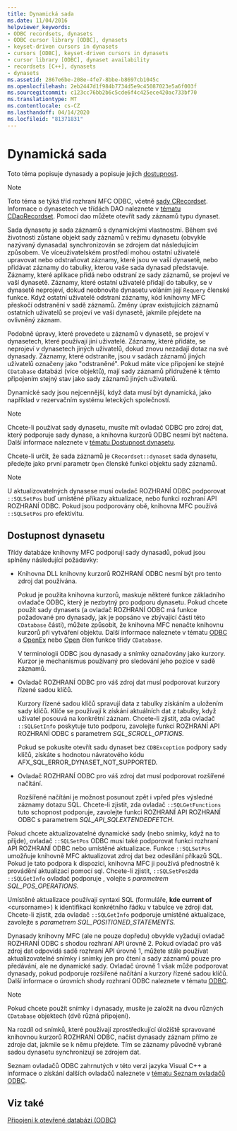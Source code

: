 ```yaml
---
title: Dynamická sada
ms.date: 11/04/2016
helpviewer_keywords:
- ODBC recordsets, dynasets
- ODBC cursor library [ODBC], dynasets
- keyset-driven cursors in dynasets
- cursors [ODBC], keyset-driven cursors in dynasets
- cursor library [ODBC], dynaset availability
- recordsets [C++], dynasets
- dynasets
ms.assetid: 2867e6be-208e-4fe7-8bbe-b8697cb1045c
ms.openlocfilehash: 2eb2447d1f984b7734d5e9c45087023e5a6f003f
ms.sourcegitcommit: c123cc76bb2b6c5cde6f4c425ece420ac733bf70
ms.translationtype: MT
ms.contentlocale: cs-CZ
ms.lasthandoff: 04/14/2020
ms.locfileid: "81371831"
---
```

# <a name="dynaset"></a>Dynamická sada

Toto téma popisuje dynasady a popisuje jejich [dostupnost](#_core_availability_of_dynasets).

> [!NOTE]
> Toto téma se týká tříd rozhraní MFC ODBC, včetně [sady CRecordset](../../mfc/reference/crecordset-class.md). Informace o dynasetech ve třídách DAO naleznete v [tématu CDaoRecordset](../../mfc/reference/cdaorecordset-class.md). Pomocí dao můžete otevřít sady záznamů typu dynaset.

Sada dynasetu je sada záznamů s dynamickými vlastnostmi. Během své životnosti zůstane objekt sady záznamů v režimu dynasetu (obvykle nazývaný dynasada) synchronizován se zdrojem dat následujícím způsobem. Ve víceuživatelském prostředí mohou ostatní uživatelé upravovat nebo odstraňovat záznamy, které jsou ve vaší dynasetě, nebo přidávat záznamy do tabulky, kterou vaše sada dynasad představuje. Záznamy, které aplikace přidá nebo odstraní ze sady záznamů, se projeví ve vaší dynasetě. Záznamy, které ostatní uživatelé přidají do tabulky, se v dynasetě neprojeví, dokud neobnovíte dynasetu voláním její `Requery` členské funkce. Když ostatní uživatelé odstraní záznamy, kód knihovny MFC přeskočí odstranění v sadě záznamů. Změny úprav existujících záznamů ostatních uživatelů se projeví ve vaší dynasetě, jakmile přejdete na ovlivněný záznam.

Podobně úpravy, které provedete u záznamů v dynasetě, se projeví v dynasetech, které používají jiní uživatelé. Záznamy, které přidáte, se neprojeví v dynasetech jiných uživatelů, dokud znovu nezadají dotaz na své dynasady. Záznamy, které odstraníte, jsou v sadách záznamů jiných uživatelů označeny jako "odstraněné". Pokud máte více připojení ke stejné `CDatabase` databázi (více objektů), mají sady záznamů přidružené k těmto připojením stejný stav jako sady záznamů jiných uživatelů.

Dynamické sady jsou nejcennější, když data musí být dynamická, jako například v rezervačním systému leteckých společností.

> [!NOTE]
> Chcete-li používat sady dynasetu, musíte mít ovladač ODBC pro zdroj dat, který podporuje sady dynase, a knihovna kurzorů ODBC nesmí být načtena. Další informace naleznete v [tématu Dostupnost dynasetu](#_core_availability_of_dynasets).

Chcete-li určit, že sada záznamů je `CRecordset::dynaset` sada dynasetu, předejte jako první parametr `Open` členské funkci objektu sady záznamů.

> [!NOTE]
> U aktualizovatelných dynasese musí ovladač ROZHRANÍ ODBC podporovat `::SQLSetPos` buď umístěné příkazy aktualizace, nebo funkci rozhraní API ROZHRANÍ ODBC. Pokud jsou podporovány obě, knihovna MFC používá `::SQLSetPos` pro efektivitu.

## <a name="availability-of-dynasets"></a><a name="_core_availability_of_dynasets"></a>Dostupnost dynasetu

Třídy databáze knihovny MFC podporují sady dynasadů, pokud jsou splněny následující požadavky:

- Knihovna DLL knihovny kurzorů ROZHRANÍ ODBC nesmí být pro tento zdroj dat používána.

   Pokud je použita knihovna kurzorů, maskuje některé funkce základního ovladače ODBC, který je nezbytný pro podporu dynasetu. Pokud chcete použít sady dynasets (a ovladač ROZHRANÍ ODBC má funkce požadované pro dynasady, jak je popsáno ve zbývající části této `CDatabase` části), můžete způsobit, že knihovna MFC nenačte knihovnu kurzorů při vytváření objektu. Další informace naleznete v tématu [ODBC](../../data/odbc/odbc-basics.md) a [OpenEx](../../mfc/reference/cdatabase-class.md#openex) nebo [Open](../../mfc/reference/cdatabase-class.md#open) člen funkce třídy `CDatabase`.

   V terminologii ODBC jsou dynasady a snímky označovány jako kurzory. Kurzor je mechanismus používaný pro sledování jeho pozice v sadě záznamů.

- Ovladač ROZHRANÍ ODBC pro váš zdroj dat musí podporovat kurzory řízené sadou klíčů.

   Kurzory řízené sadou klíčů spravují data z tabulky získáním a uložením sady klíčů. Klíče se používají k získání aktuálních dat z tabulky, když uživatel posouvá na konkrétní záznam. Chcete-li zjistit, zda ovladač `::SQLGetInfo` poskytuje tuto podporu, zavolejte funkci ROZHRANÍ API ROZHRANÍ ODBC s parametrem *SQL_SCROLL_OPTIONS.*

   Pokud se pokusíte otevřít sadu dynaset bez `CDBException` podpory sady klíčů, získáte s hodnotou návratového kódu AFX_SQL_ERROR_DYNASET_NOT_SUPPORTED.

- Ovladač ROZHRANÍ ODBC pro váš zdroj dat musí podporovat rozšířené načítání.

   Rozšířené načítání je možnost posunout zpět i vpřed přes výsledné záznamy dotazu SQL. Chcete-li zjistit, zda ovladač `::SQLGetFunctions` tuto schopnost podporuje, zavolejte funkci ROZHRANÍ API ROZHRANÍ ODBC s parametrem *SQL_API_SQLEXTENDEDFETCH.*

Pokud chcete aktualizovatelné dynamické sady (nebo snímky, když na to přijde), ovladač `::SQLSetPos` ODBC musí také podporovat funkci rozhraní API ROZHRANÍ ODBC nebo umístěné aktualizace. Funkce `::SQLSetPos` umožňuje knihovně MFC aktualizovat zdroj dat bez odesílání příkazů SQL. Pokud je tato podpora k dispozici, knihovna MFC ji používá přednostně k provádění aktualizací pomocí sql. Chcete-li zjistit, `::SQLSetPos`zda `::SQLGetInfo` ovladač podporuje , volejte s *parametrem SQL_POS_OPERATIONS.*

Umístěné aktualizace používají syntaxi SQL (formuláře, **kde current of** \<cursorname>) k identifikaci konkrétního řádku v tabulce ve zdroji dat. Chcete-li zjistit, zda ovladač `::SQLGetInfo` podporuje umístěné aktualizace, zavolejte s *parametrem SQL_POSITIONED_STATEMENTS.*

Dynasady knihovny MFC (ale ne pouze dopředu) obvykle vyžadují ovladač ROZHRANÍ ODBC s shodou rozhraní API úrovně 2. Pokud ovladač pro váš zdroj dat odpovídá sadě rozhraní API úrovně 1, můžete stále používat aktualizovatelné snímky i snímky jen pro čtení a sady záznamů pouze pro předávání, ale ne dynamické sady. Ovladač úrovně 1 však může podporovat dynasady, pokud podporuje rozšířené načítání a kurzory řízené sadou klíčů. Další informace o úrovních shody rozhraní ODBC naleznete v tématu [ODBC](../../data/odbc/odbc-basics.md).

> [!NOTE]
> Pokud chcete použít snímky i dynasady, musíte je založit na dvou různých `CDatabase` objektech (dvě různá připojení).

Na rozdíl od snímků, které používají zprostředkující úložiště spravované knihovnou kurzorů ROZHRANÍ ODBC, načíst dynasady záznam přímo ze zdroje dat, jakmile se k němu přejdete. Tím se záznamy původně vybrané sadou dynasetu synchronizují se zdrojem dat.

Seznam ovladačů ODBC zahrnutých v této verzi jazyka Visual C++ a informace o získání dalších ovladačů naleznete v [tématu Seznam ovladačů ODBC](../../data/odbc/odbc-driver-list.md).

## <a name="see-also"></a>Viz také

[Připojení k otevřené databázi (ODBC)](../../data/odbc/open-database-connectivity-odbc.md)
